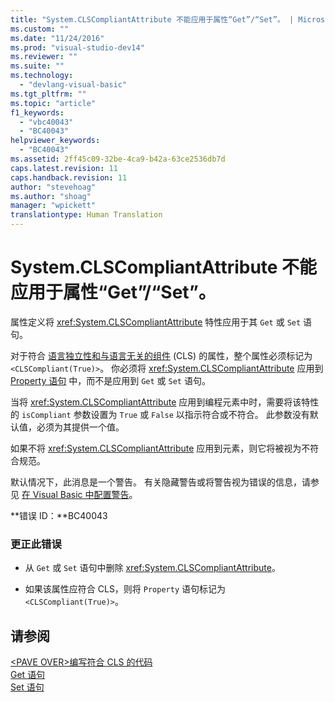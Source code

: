 ```yaml
---
title: "System.CLSCompliantAttribute 不能应用于属性“Get”/“Set”。 | Microsoft Docs"
ms.custom: ""
ms.date: "11/24/2016"
ms.prod: "visual-studio-dev14"
ms.reviewer: ""
ms.suite: ""
ms.technology: 
  - "devlang-visual-basic"
ms.tgt_pltfrm: ""
ms.topic: "article"
f1_keywords: 
  - "vbc40043"
  - "BC40043"
helpviewer_keywords: 
  - "BC40043"
ms.assetid: 2ff45c09-32be-4ca9-b42a-63ce2536db7d
caps.latest.revision: 11
caps.handback.revision: 11
author: "stevehoag"
ms.author: "shoag"
manager: "wpickett"
translationtype: Human Translation
---
```

# System.CLSCompliantAttribute 不能应用于属性“Get”/“Set”。
属性定义将 <xref:System.CLSCompliantAttribute> 特性应用于其 `Get` 或 `Set` 语句。  
  
 对于符合 [语言独立性和与语言无关的组件](../Topic/Language%20Independence%20and%20Language-Independent%20Components.md) \(CLS\) 的属性，整个属性必须标记为 `<CLSCompliant(True)>`。 你必须将 <xref:System.CLSCompliantAttribute> 应用到 [Property 语句](../../visual-basic/language-reference/statements/property-statement.md) 中，而不是应用到 `Get` 或 `Set` 语句。  
  
 当将 <xref:System.CLSCompliantAttribute> 应用到编程元素中时，需要将该特性的 `isCompliant` 参数设置为 `True` 或 `False` 以指示符合或不符合。 此参数没有默认值，必须为其提供一个值。  
  
 如果不将 <xref:System.CLSCompliantAttribute> 应用到元素，则它将被视为不符合规范。  
  
 默认情况下，此消息是一个警告。 有关隐藏警告或将警告视为错误的信息，请参见 [在 Visual Basic 中配置警告](/visual-studio/ide/configuring-warnings-in-visual-basic)。  
  
 **错误 ID：**BC40043  
  
### 更正此错误  
  
-   从 `Get` 或 `Set` 语句中删除 <xref:System.CLSCompliantAttribute>。  
  
-   如果该属性应符合 CLS，则将 `Property` 语句标记为 `<CLSCompliant(True)>`。  
  
## 请参阅  
 [\<PAVE OVER\>编写符合 CLS 的代码](http://msdn.microsoft.com/zh-cn/4c705105-69a2-4e5e-b24e-0633bc32c7f3)   
 [Get 语句](../../visual-basic/language-reference/statements/get-statement.md)   
 [Set 语句](../../visual-basic/language-reference/statements/set-statement.md)